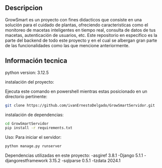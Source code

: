 ## Descripcion
GrowSmart es un proyecto con fines didacticos que consiste en una solución para el cuidado de plantas,
ofreciendo caracteristicas como el monitoreo de macetas inteligentes en tiempo real, consulta de datos de tus macetas,
autenticación de usuarios, etc. Este repositorio en especifico es la parte del backend de todo este proyecto y en el cual
se albergan gran parte de las funcionalidades como las que mencione anteriormente.

## Información tecnica

python version: 3.12.5

instalación del proyecto:

Ejecuta este comando en powershell mientras estas posicionado en un directorio pertinente:
```bash        
git clone https://github.com/ivanErnestoDelgado/GrowSmartServidor.git
```
instalación de dependencias:
```bash
cd GrowSmartServidor
pip install -r requirements.txt
```

Uso:
    Para iniciar el servidor:
```bash
python manage.py runserver
```

Dependencias utilizadas en este proyecto:
-asgiref 3.8.1
-Django 5.1.1
-djangorestframework 3.15.2
-sqlparse 0.5.1
-tzdata 2024.1
